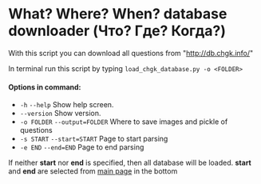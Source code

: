 # What? Where? When? database downloader (Что? Где? Когда?)

With this script you can download all questions from "http://db.chgk.info/"

In terminal run this script by typing `load_chgk_database.py -o <FOLDER>`

#### Options in command:
- `-h` `--help`                 Show help screen.
- `--version`                   Show version.
- `-o FOLDER` `--output=FOLDER` Where to save images and pickle of questions
- `-s START` `--start=START`    Page to start parsing
- `-e END` `--end=END`          Page to end parsing

If neither **start** nor **end** is specified, then all database will be loaded.
**start** and **end** are selected from [main page](http://db.chgk.info/) in the bottom

